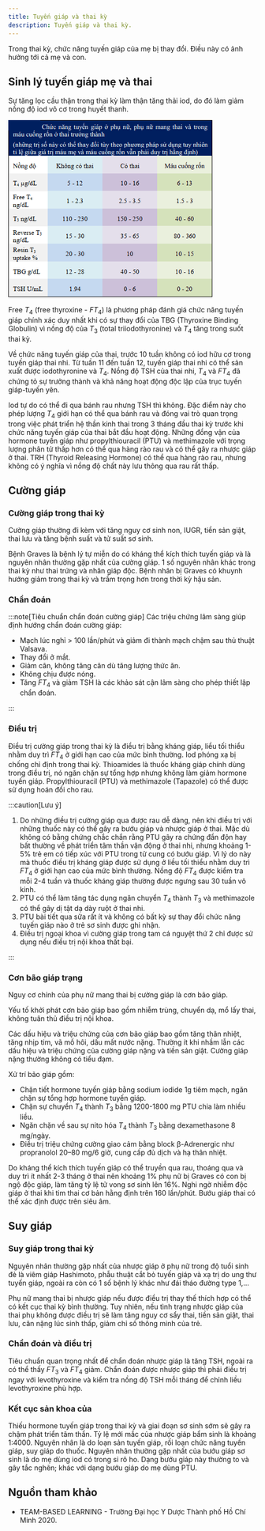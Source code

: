 ```yaml
---
title: Tuyến giáp và thai kỳ
description: Tuyến giáp và thai kỳ.
---
```


Trong thai kỳ, chức năng tuyến giáp của mẹ bị thay đổi. Điều này có ảnh hưởng tới cả mẹ và con.

## Sinh lý tuyến giáp mẹ và thai

Sự tăng lọc cầu thận trong thai kỳ làm thận tăng thải iod, do đó làm giảm nồng độ iod vô cơ trong huyết thanh.

![Bảng chức năng tuyến giáp](../../../assets/san-khoa/tuyen-giap-va-thai-ky/bang-chuc-nang-tuyen-giap.png)

Free $T_4$ (free thyroxine - $FT_4$) là phương pháp đánh giá chức năng tuyến giáp chính xác duy nhất khi có sự thay đổi của TBG (Thyroxine Binding Globulin) vì nồng độ của $T_3$ (total triiodothyronine) và $T_4$ tăng trong suốt thai kỳ.

Về chức năng tuyến giáp của thai, trước 10 tuần không có iod hữu cơ trong tuyến giáp thai nhi. Từ tuần 11 đến tuần 12, tuyến giáp thai nhi có thể sản xuất được iodothyronine và $T_4$. Nồng độ TSH của thai nhi, $T_4$ và $FT_4$ đã chứng tỏ sự trưởng thành và khả năng hoạt động độc lập của trục tuyến giáp-tuyến yên.

Iod tự do có thể đi qua bánh rau nhưng TSH thì không. Đặc điểm này cho phép lượng $T_4$ giới hạn có thể qua bánh rau và đóng vai trò quan trọng trong việc phát triển hệ thần kinh thai trong 3 tháng đầu thai kỳ trước khi chức năng tuyến giáp của thai bắt đầu hoạt động. Những đồng vận của hormone tuyến giáp như propylthiouracil (PTU) và methimazole với trọng lượng phân tử thấp hơn có thể qua hàng rào rau và có thể gây ra nhược giáp ở thai. TRH (Thyroid Releasing Hormone) có thể qua hàng rào rau, nhưng không có ý nghĩa vì nồng độ chất này lưu thông qua rau rất thấp.

## Cường giáp

### Cường giáp trong thai kỳ

Cường giáp thường đi kèm với tăng nguy cơ sinh non, IUGR, tiền sản giật, thai lưu và tăng bệnh suất và tử suất sơ sinh.

Bệnh Graves là bệnh lý tự miễn do có kháng thể kích thích tuyến giáp và là nguyên nhân thường gặp nhất của cường giáp. 1 số nguyên nhân khác trong thai kỳ như thai trứng và nhân giáp độc. Bệnh nhân bị Graves có khuynh hướng giảm trong thai kỳ và trầm trọng hơn trong thời kỳ hậu sản.

### Chẩn đoán

:::note[Tiêu chuẩn chẩn đoán cường giáp]
Các triệu chứng lâm sàng giúp định hướng chẩn đoán cường giáp:

- Mạch lúc nghỉ > 100 lần/phút và giảm đi thành mạch chậm sau thủ thuật Valsava.
- Thay đổi ở mắt.
- Giảm cân, không tăng cân dù tăng lượng thức ăn.
- Không chịu được nóng.
- Tăng $FT_4$ và giảm TSH là các khảo sát cận lâm sàng cho phép thiết lập chẩn đoán.

:::

### Điều trị

Điều trị cường giáp trong thai kỳ là điều trị bằng kháng giáp, liều tối thiểu nhằm duy trì $FT_4$ ở giới hạn cao của mức bình thường. Iod phóng xạ bị chống chỉ định trong thai kỳ. Thioamides là thuốc kháng giáp chính dùng trong điều trị, nó ngăn chặn sự tổng hợp nhưng không làm giảm hormone tuyến giáp. Propylthiouracil (PTU) và methimazole (Tapazole) có thể được sử dụng hoán đổi cho rau.

:::caution[Lưu ý]

1. Do những điều trị cường giáp qua được rau dễ dàng, nên khi điều trị với những thuốc này có thể gây ra bướu giáp và nhược giáp ở thai. Mặc dù không có bằng chứng chắc chắn rằng PTU gây ra chứng đần độn hay bất thường về phát triển tâm thần vận động ở thai nhi, nhưng khoảng 1-5% trẻ em có tiếp xúc với PTU trong tử cung có bướu giáp. Vì lý do này mà thuốc điều trị kháng giáp được sử dụng ở liều tối thiểu nhằm duy trì $FT_4$ ở giới hạn cao của mức bình thường. Nồng độ $FT_4$ được kiểm tra mỗi 2-4 tuần và thuốc kháng giáp thường được ngưng sau 30 tuần vô kinh.
2. PTU có thể làm tăng tác dụng ngăn chuyển $T_4$ thành $T_3$ và methimazole có thể gây dị tật dạ dày ruột ở thai nhi.
3. PTU bài tiết qua sữa rất ít và không có bất kỳ sự thay đổi chức năng tuyến giáp nào ở trẻ sơ sinh được ghi nhận.
4. Điều trị ngoại khoa vì cường giáp trong tam cá nguyệt thứ 2 chỉ được sử dụng nếu điều trị nội khoa thất bại.

:::

### Cơn bão giáp trạng

Nguy cơ chính của phụ nữ mang thai bị cường giáp là cơn bão giáp.

Yếu tố khởi phát cơn bão giáp bao gồm nhiễm trùng, chuyển dạ, mổ lấy thai, không tuân thủ điều trị nội khoa.

Các dấu hiệu và triệu chứng của cơn bão giáp bao gồm tăng thân nhiệt, tăng nhịp tim, vã mồ hôi, dấu mất nước nặng. Thường ít khi nhầm lẫn các dấu hiệu và triệu chứng của cường giáp nặng và tiền sản giật. Cường giáp nặng thường không có tiểu đạm.

Xử trí bão giáp gồm:

- Chặn tiết hormone tuyến giáp bằng sodium iodide 1g tiêm mạch, ngăn chặn sự tổng hợp hormone tuyến giáp.
- Chặn sự chuyển $T_4$ thành $T_3$ bằng 1200-1800 mg PTU chia làm nhiều liều.
- Ngăn chặn về sau sự nito hóa $T_4$ thành $T_3$ bằng dexamethasone 8 mg/ngày.
- Điều trị triệu chứng cường giao cảm bằng block β-Adrenergic như propranolol 20–80 mg/6 giờ, cung cấp đủ dịch và hạ thân nhiệt.

Do kháng thể kích thích tuyến giáp có thể truyền qua rau, thoáng qua và duy trì ít nhất 2-3 tháng ở thai nên khoảng 1% phụ nữ bị Graves có con bị ngộ độc giáp, làm tăng tỷ lệ tử vong sơ sinh lên 16%. Nghi ngờ nhiễm độc giáp ở thai khi tim thai cơ bản hằng định trên 160 lần/phút. Bướu giáp thai có thể xác định được trên siêu âm.

## Suy giáp

### Suy giáp trong thai kỳ

Nguyên nhân thường gặp nhất của nhược giáp ở phụ nữ trong độ tuổi sinh đẻ là viêm giáp Hashimoto, phẫu thuật cắt bỏ tuyến giáp và xạ trị do ung thư tuyến giáp, ngoài ra còn có 1 số bệnh lý khác như đái tháo đường type 1,...

Phụ nữ mang thai bị nhược giáp nếu được điều trị thay thế thích hợp có thể có kết cục thai kỳ bình thường. Tuy nhiên, nếu tình trạng nhược giáp của thai phụ không được điều trị sẽ làm tăng nguy cơ sẩy thai, tiền sản giật, thai lưu, cân nặng lúc sinh thấp, giảm chỉ số thông minh của trẻ.

### Chẩn đoán và điều trị

Tiêu chuẩn quan trọng nhất để chẩn đoán nhược giáp là tăng TSH, ngoài ra có thể thấy $FT_3$ và $FT_4$ giảm. Chẩn đoán được nhược giáp thì phải điều trị ngay với levothyroxine và kiểm tra nồng độ TSH mỗi tháng để chỉnh liều levothyroxine phù hợp.

### Kết cục sản khoa của

Thiếu hormone tuyến giáp trong thai kỳ và giai đoạn sơ sinh sớm sẽ gây ra chậm phát triển tâm thần.
Tỷ lệ mới mắc của nhược giáp bẩm sinh là khoảng 1:4000. Nguyên nhân là do loạn sản tuyến giáp, rối loạn chức năng tuyến giáp, suy giáp do thuốc. Nguyên nhân thường gặp nhất của bướu giáp sơ sinh là do mẹ dùng iod có trong si rô ho. Dạng bướu giáp này thường to và gây tắc nghẽn; khác với dạng bướu giáp do mẹ dùng
PTU.

## Nguồn tham khảo

- TEAM-BASED LEARNING - Trường Đại học Y Dược Thành phố Hồ Chí Minh 2020.
